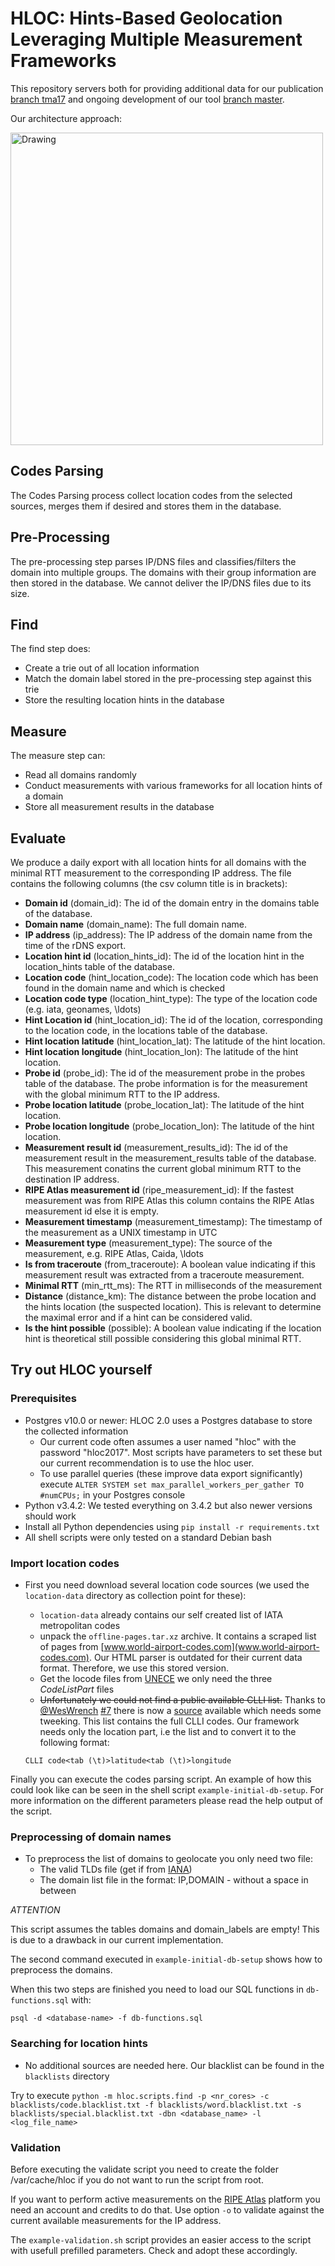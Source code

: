 # HLOC: Hints-Based Geolocation Leveraging Multiple Measurement Frameworks

This repository servers both for providing additional data for our publication [branch tma17](https://github.com/tumi8/hloc/tree/tma17) and ongoing development of our tool [branch master](https://github.com/tumi8/hloc).

Our architecture approach:

<img src="images/schema.jpg" alt="Drawing" width=500 />

## Codes Parsing

The Codes Parsing process collect location codes from the selected sources, merges them if desired and stores them in the database.

## Pre-Processing

The pre-processing step parses IP/DNS files and classifies/filters the domain into multiple groups. The domains with their group information are then stored in the database.
We cannot deliver the IP/DNS files due to its size.

## Find

The find step does:

* Create a trie out of all location information
* Match the domain label stored in the pre-processing step against this trie
* Store the resulting location hints in the database

## Measure

The measure step can:

* Read all domains randomly
* Conduct measurements with various frameworks for all location hints of a domain
* Store all measurement results in the database

## Evaluate

We produce a daily export with all location hints for all domains with the minimal RTT measurement to the corresponding IP address.
The file contains the following columns (the csv column title is in brackets):

* **Domain id** (domain\_id): The id of the domain entry in the domains table of the database.
* **Domain name** (domain\_name): The full domain name.
* **IP address** (ip\_address): The IP address of the domain name from the time of the rDNS export.
* **Location hint id** (location\_hints\_id): The id of the location hint in the location\_hints table of the database.
* **Location code** (hint\_location\_code): The location code which has been found in the domain name and which is checked
* **Location code type** (location\_hint\_type): The type of the location code (e.g. iata, geonames, \ldots)
* **Hint Location id** (hint\_location\_id): The id of the location, corresponding to the location code, in the locations table of the database.
* **Hint location latitude** (hint\_location\_lat): The latitude of the hint location.
* **Hint location longitude** (hint\_location\_lon): The latitude of the hint location.
* **Probe id** (probe\_id): The id of the measurement probe in the probes table of the database. The probe information is for the measurement with the global minimum RTT to the IP address.
* **Probe location latitude** (probe\_location\_lat): The latitude of the hint location.
* **Probe location longitude** (probe\_location\_lon): The latitude of the hint location.
* **Measurement result id** (measurement\_results\_id): The id of the measurement result in the measurement\_results table of the database. This measurement conatins the current global minimum RTT to the destination IP address.
* **RIPE Atlas measurement id** (ripe\_measurement\_id): If the fastest measurement was from RIPE Atlas this column contains the RIPE Atlas measurement id else it is empty.
* **Measurement timestamp** (measurement\_timestamp): The timestamp of the measurement as a UNIX timestamp in UTC
* **Measurement type** (measurement\_type): The source of the measurement, e.g. RIPE Atlas, Caida, \ldots
* **Is from traceroute** (from\_traceroute): A boolean value indicating if this measurement result was extracted from a traceroute measurement.
* **Minimal RTT** (min\_rtt\_ms): The RTT in milliseconds of the measurement
* **Distance** (distance\_km): The distance between the probe location and the hints location (the suspected location). This is relevant to determine the maximal error and if a hint can be considered valid.
* **Is the hint possible** (possible): A boolean value indicating if the location hint is theoretical still possible considering this global minimal RTT.

## Try out HLOC yourself

### Prerequisites

- Postgres v10.0 or newer: HLOC 2.0 uses a Postgres database to store the collected information
    - Our current code often assumes a user named "hloc" with the password "hloc2017". Most scripts have parameters to set these but our current recommendation is to use the hloc user.
    - To use parallel queries (these improve data export significantly) execute `ALTER SYSTEM set max_parallel_workers_per_gather TO #numCPUs;` in your Postgres console
- Python v3.4.2: We tested everything on 3.4.2 but also newer versions should work
- Install all Python dependencies using `pip install -r requirements.txt`
- All shell scripts were only tested on a standard Debian bash

### Import location codes

- First you need download several location code sources (we used the `location-data` directory as collection point for these):
    - `location-data` already contains our self created list of IATA metropolitan codes
    - unpack the `offline-pages.tar.xz` archive. It contains a scraped list of pages from [www.world-airport-codes.com](www.world-airport-codes.com).
    Our HTML parser is outdated for their current data format. Therefore, we use this stored version.
    - Get the locode files from [UNECE](https://www.unece.org/cefact/codesfortrade/codes_index.html) we only need the three *CodeListPart* files
    - ~~Unfortunately we could not find a public available CLLI list.~~ Thanks to [@WesWrench](https://github.com/WesWrench) [#7](https://github.com/tumi8/hloc/issues/7) there is now a [source](http://wedophones.com/Manuals/TelcoData/clli-lat-lon.txt) available which needs some tweeking. This list contains the full CLLI codes. Our framework needs only the location part, i.e the  list and to convert it to the following format:

    ```
    CLLI code<tab (\t)>latitude<tab (\t)>longitude
    ```

Finally you can execute the codes parsing script. An example of how this could look like can be seen in the shell script `example-initial-db-setup`.
For more information on the different parameters please read the help output of the script.

### Preprocessing of domain names

- To preprocess the list of domains to geolocate you only need two file:
    - The valid TLDs file (get if from [IANA](http://data.iana.org/TLD/tlds-alpha-by-domain.txt))
    - The domain list file in the format:
    IP,DOMAIN - without a space in between

*ATTENTION*

This script assumes the tables domains and domain_labels are empty!
This is due to a drawback in our current implementation.

The second command executed in `example-initial-db-setup` shows how to preprocess the domains.

When this two steps are finished you need to load our SQL functions in `db-functions.sql` with:

`psql -d <database-name> -f db-functions.sql`

### Searching for location hints

- No additional sources are needed here. Our blacklist can be found in the `blacklists` directory

Try to execute `python -m hloc.scripts.find -p <nr_cores> -c blacklists/code.blacklist.txt -f blacklists/word.blacklist.txt -s blacklists/special.blacklist.txt -dbn <database_name> -l <log_file_name>`

### Validation

Before executing the validate script you need to create the folder /var/cache/hloc if you do not want to run the script from root.

If you want to perform active measurements on the [RIPE Atlas](https://atlas.ripe.net) platform you need an account and credits to do that.
Use option `-o` to validate against the current available measurements for the IP address.

The `example-validation.sh` script provides an easier access to the script with usefull prefilled parameters.
Check and adopt these accordingly.